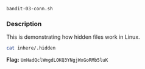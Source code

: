`bandit-03-conn.sh`

### Description
This is demonstrating how hidden files work in Linux.

```bash
cat inhere/.hidden
```
**Flag:** `UmHadQclWmgdLOKQ3YNgjWxGoRMb5luK`